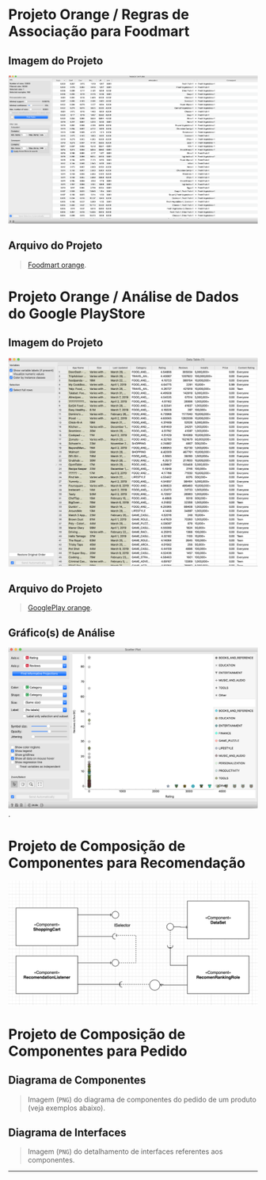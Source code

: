 # Projeto Orange / Regras de Associação para Foodmart

## Imagem do Projeto
![Foodmart](images/foodmart.png)

## Arquivo do Projeto
> [Foodmart orange](orange/foodmart.ows).

# Projeto Orange / Análise de Dados do Google PlayStore

## Imagem do Projeto
![GooglePlay](images/googleplay.png)

## Arquivo do Projeto
> [GooglePlay orange](orange/googleplay.ows).

## Gráfico(s) de Análise
![GooglePlay Review x Rating Graph](images/ratingXreview.png).

# Projeto de Composição de Componentes para Recomendação

![Componente Recomendação](images/recomendation.png)

# Projeto de Composição de Componentes para Pedido

## Diagrama de Componentes

> Imagem (`PNG`) do diagrama de componentes do pedido de um produto (veja exemplos abaixo).

## Diagrama de Interfaces

> Imagem (`PNG`) do detalhamento de interfaces referentes aos componentes.

<hr>

